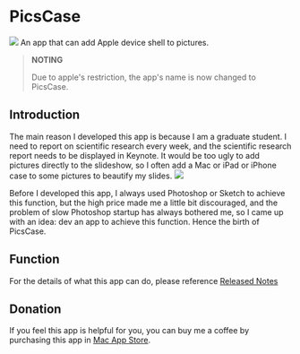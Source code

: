 # PicsCase
![](https://github.com/HuangRunHua/PicsMac/blob/main/cover.png)
An app that can add Apple device shell to pictures.

> **NOTING**
>
> Due to apple's restriction, the app's name is now changed to PicsCase.

## Introduction
The main reason I developed this app is because I am a graduate student. I need to report on scientific research every week, and the scientific research report needs to be displayed in Keynote. It would be too ugly to add pictures directly to the slideshow, so I often add a Mac or iPad or iPhone case to some pictures to beautify my slides.
![](https://github.com/HuangRunHua/PicsMac/blob/main/Screen%20Shot%202022-03-01%20at%209.18.49%20PM.png)

Before I developed this app, I always used Photoshop or Sketch to achieve this function, but the high price made me a little bit discouraged, and the problem of slow Photoshop startup has always bothered me, so I came up with an idea: dev an app to achieve this function. Hence the birth of PicsCase.

## Function
For the details of what this app can do, please reference [Released Notes](https://github.com/HuangRunHua/PicsMac/blob/main/PicsMac%201.0%20Release%20Notes.md)

## Donation
If you feel this app is helpful for you, you can buy me a coffee by purchasing this app in [Mac App Store](https://apps.apple.com/cn/app/picscase/id1626716518?l=en&mt=12).
